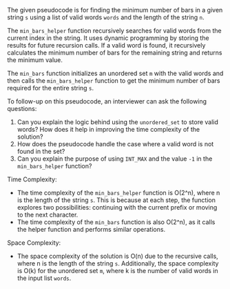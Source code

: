 The given pseudocode is for finding the minimum number of bars in a given string `s` using a list of valid words `words` and the length of the string `n`.

The `min_bars_helper` function recursively searches for valid words from the current index in the string. It uses dynamic programming by storing the results for future recursion calls. If a valid word is found, it recursively calculates the minimum number of bars for the remaining string and returns the minimum value.

The `min_bars` function initializes an unordered set `m` with the valid words and then calls the `min_bars_helper` function to get the minimum number of bars required for the entire string `s`.

To follow-up on this pseudocode, an interviewer can ask the following questions:

1. Can you explain the logic behind using the `unordered_set` to store valid words? How does it help in improving the time complexity of the solution?
2. How does the pseudocode handle the case where a valid word is not found in the set?
3. Can you explain the purpose of using `INT_MAX` and the value `-1` in the `min_bars_helper` function?

Time Complexity:
- The time complexity of the `min_bars_helper` function is O(2^n), where n is the length of the string `s`. This is because at each step, the function explores two possibilities: continuing with the current prefix or moving to the next character.
- The time complexity of the `min_bars` function is also O(2^n), as it calls the helper function and performs similar operations.

Space Complexity:
- The space complexity of the solution is O(n) due to the recursive calls, where n is the length of the string `s`. Additionally, the space complexity is O(k) for the unordered set `m`, where k is the number of valid words in the input list `words`.